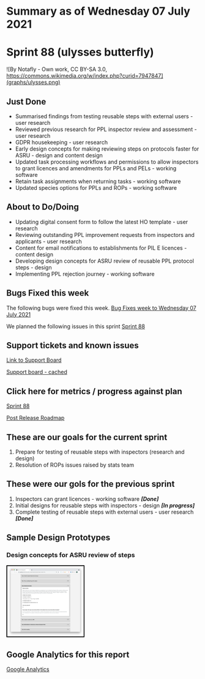 # Summary as of Wednesday 07 July 2021 

# Sprint 88 (ulysses butterfly)

![By Notafly - Own work, CC BY-SA 3.0, https://commons.wikimedia.org/w/index.php?curid=7947847](graphs/ulysses.png)

## Just Done
* Summarised findings from testing reusable steps with external users - user research 
* Reviewed previous research for PPL inspector review and assessment - user research
* GDPR housekeeping - user research
* Early design concepts for making reviewing steps on protocols faster for ASRU - design and content design
* Updated task processing workflows and permissions to allow inspectors to grant licences and amendments for PPLs and PELs - working software
* Retain task assignments when returning tasks - working software
* Updated species options for PPLs and ROPs - working software

## About to Do/Doing
* Updating digital consent form to follow the latest HO template - user research 
* Reviewing outstanding PPL improvement requests from inspectors and applicants - user research 
* Content for email notifications to establishments for PIL E licences - content design
* Developing design concepts for ASRU review of reusable PPL protocol steps - design
* Implementing PPL rejection journey - working software

## Bugs Fixed this week
The following bugs were fixed this week.
[Bug Fixes week to Wednesday 07 July 2021](graphs/bugs07072021.png)

We planned the following issues in this sprint 
[Sprint 88](graphs/sprint07072021.png)

## Support tickets and known issues
[Link to Support Board](https://collaboration.homeoffice.gov.uk/jira/secure/RapidBoard.jspa?rapidView=1717&selectedIssue=ASSB-253)

[Support board - cached](graphs/supportBoard07072021.png)

## Click here for metrics / progress against plan
[Sprint 88](graphs/progress07072021.png)

[Post Release Roadmap](graphs/roadmap07072021.png)


## These are our goals for the current sprint
1. Prepare for testing of reusable steps with inspectors (research and design) 
2. Resolution of ROPs issues raised by stats team

## These were our gols for the previous sprint 
1. Inspectors can grant licences - working software  ***[Done]***
2. Initial designs for reusable steps with inspectors - design ***[In progress]***
3. Complete testing of reusable steps with external users - user research ***[Done]***

## Sample Design Prototypes
### Design concepts for ASRU review of steps 
<a href="graphs/proto1_07072021.png"><img src="graphs/proto1_07072021.png" alt="HTML5 Icon" width="200" style="border:2px solid black"></a>
<br>


## Google Analytics for this report
[Google Analytics](graphs/GA07072021.png)

